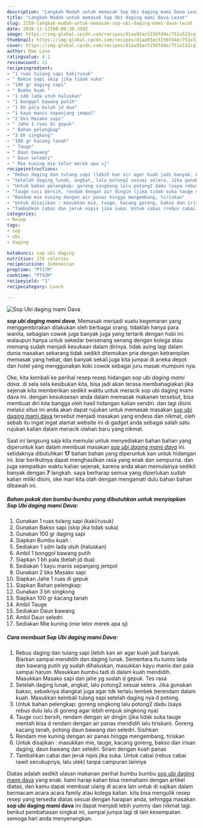 ```yaml
---
description: "Langkah Mudah untuk memasak Sop Ubi daging mami Dava Lezat"
title: "Langkah Mudah untuk memasak Sop Ubi daging mami Dava Lezat"
slug: 2259-langkah-mudah-untuk-memasak-sop-ubi-daging-mami-dava-lezat
date: 2020-11-13T08:00:38.358Z
image: https://img-global.cpcdn.com/recipes/d1aa93ac5156fd4e/751x532cq70/sop-ubi-daging-mami-dava-foto-resep-utama.jpg
thumbnail: https://img-global.cpcdn.com/recipes/d1aa93ac5156fd4e/751x532cq70/sop-ubi-daging-mami-dava-foto-resep-utama.jpg
cover: https://img-global.cpcdn.com/recipes/d1aa93ac5156fd4e/751x532cq70/sop-ubi-daging-mami-dava-foto-resep-utama.jpg
author: Mae Love
ratingvalue: 4.1
reviewcount: 11
recipeingredient:
- "1 ruas tulang sapi kakirusuk"
- " Bakso sapi skip jika tidak suka"
- "100 gr daging sapi"
- " Bumbu kuah "
- "1 sdm lada utuh haluskan"
- "1 bonggol bawang putih"
- "1 bh pala belah jd dua"
- "1 kayu manis sepanjang jempol"
- "2 bks Masako sapi"
- " Jahe 1 ruas di gepuk"
- " Bahan pelengkap"
- "3 bh singkong"
- "100 gr kacang tanah"
- " Tauge"
- " Daun bawang"
- " Daun seledri"
- " Mie kuning mie telor merek apa sj"
recipeinstructions:
- "Rebus daging dan tulang sapi (lebih kan air agar kuah jadi banyak. Biarkan sampai mendidih dan daging lunak. Sementara itu tumis lada dan bawang putih yg sudah dihaluskan, masukkan kayu manis dan pala sampai harum. Masukkan bumbu tadi di dalam kuah mendidih. Masukkan Masako sapi dan jahe yg sudah d gepuk. Tes rasa"
- "Setelah daging lunak, angkat, lalu potong2 sesuai selera. Jika gunakan bakso, sebaiknya diangkat juga agar tdk terlalu lembek berendam dalam kuah. Masukkan kembali tulang sapi setelah daging nya d potong."
- "Untuk bahan pelengkap: goreng singkong lalu potong2 dadu (saya rebus dulu lalu di goreng agar lebih empuk singkong nya)"
- "Tauge cuci bersih, rendam dengan air dingin (jika tidak suka tauge mentah bisa d rendam dengan air panas mendidih lalu tiriskan). Goreng kacang tanah, potong daun bawang dan seledri. Sisihkan"
- "Rendam mie kuning dengan air panas hingga mengembang, tiriskan"
- "Untuk disajikan : masukkan mie, tauge, kacang goreng, bakso dan irisan daging, daun bawang dan seledri. Siram dengan kuah panas"
- "Tambahkan cabai dan jeruk nipis jika suka. Untuk cabai (rebus cabai rawit secukupnya, lalu ulek) tanpa campuran lainnya"
categories:
- Resep
tags:
- sop
- ubi
- daging

katakunci: sop ubi daging 
nutrition: 178 calories
recipecuisine: Indonesian
preptime: "PT17M"
cooktime: "PT43M"
recipeyield: "1"
recipecategory: Lunch

---
```



![Sop Ubi daging mami Dava](https://img-global.cpcdn.com/recipes/d1aa93ac5156fd4e/751x532cq70/sop-ubi-daging-mami-dava-foto-resep-utama.jpg)

<b><i>sop ubi daging mami dava</i></b>, Memasak menjadi suatu kegemaran yang menggembirakan dilakukan oleh berbagai orang. tidaklah hanya para wanita, sebagian cowok juga banyak juga yang tertarik dengan hobi ini. walaupun hanya untuk sekedar bersenang senang dengan kolega atau memang sudah menjadi kesukaan dalam dirinya. tidak asing lagi dalam dunia masakan sekarang tidak sedikit ditemukan pria dengan ketrampilan memasak yang hebat, dan banyak sekali juga kita jumpai di aneka depot dan hotel yang menggunakan koki cowok sebagai juru masak mumpuni nya.



Oke, kita kembali ke perihal resep resep hidangan <i>sop ubi daging mami dava</i>. di sela sela kesibukan kita, bisa jadi akan terasa membahagiakan jika sejenak kita memberikan sedikit waktu untuk meracik sop ubi daging mami dava ini. dengan kesuksesan anda dalam memasak makanan tersebut, bisa membuat diri kita bangga oleh hasil hidangan kalian sendiri. dan lagi disini melalui situs ini anda akan dapat rujukan untuk memasak masakan <u>sop ubi daging mami dava</u> tersebut menjadi masakan yang endess dan nikmat, oleh sebab itu ingat ingat alamat website ini di gadget anda sebagai salah satu rujukan kalian dalam meracik olahan baru yang nikmat.


Saat ini langsung saja kita memulai untuk menyediakan bahan bahan yang diperuntuk kan dalam membuat masakan <u><i>sop ubi daging mami dava</i></u> ini. setidaknya dibutuhkan <b>17</b> bahan bahan yang diperuntuk kan untuk hidangan ini. biar berikutnya dapat menghasilkan rasa yang enak dan sempurna. dan juga sempatkan waktu kalian sejenak, karena anda akan memulainya sedikit banyak dengan <b>7</b> langkah. saya berharap semua yang diperlukan sudah kalian miliki disini, oke mari kita olah dengan mengamati dulu bahan bahan dibawah ini.

<!--inarticleads1-->

##### Bahan pokok dan bumbu-bumbu yang dibutuhkan untuk menyiapkan Sop Ubi daging mami Dava:

1. Gunakan 1 ruas tulang sapi (kaki/rusuk)
1. Gunakan  Bakso sapi (skip jika tidak suka)
1. Gunakan 100 gr daging sapi
1. Siapkan  Bumbu kuah :
1. Sediakan 1 sdm lada utuh (haluskan)
1. Ambil 1 bonggol bawang putih
1. Siapkan 1 bh pala (belah jd dua)
1. Sediakan 1 kayu manis sepanjang jempol
1. Gunakan 2 bks Masako sapi
1. Siapkan  Jahe 1 ruas di gepuk
1. Siapkan  Bahan pelengkap:
1. Gunakan 3 bh singkong
1. Siapkan 100 gr kacang tanah
1. Ambil  Tauge
1. Sediakan  Daun bawang
1. Ambil  Daun seledri
1. Sediakan  Mie kuning (mie telor merek apa sj)




<!--inarticleads2-->

##### Cara membuat Sop Ubi daging mami Dava:

1. Rebus daging dan tulang sapi (lebih kan air agar kuah jadi banyak. Biarkan sampai mendidih dan daging lunak. Sementara itu tumis lada dan bawang putih yg sudah dihaluskan, masukkan kayu manis dan pala sampai harum. Masukkan bumbu tadi di dalam kuah mendidih. Masukkan Masako sapi dan jahe yg sudah d gepuk. Tes rasa
1. Setelah daging lunak, angkat, lalu potong2 sesuai selera. Jika gunakan bakso, sebaiknya diangkat juga agar tdk terlalu lembek berendam dalam kuah. Masukkan kembali tulang sapi setelah daging nya d potong.
1. Untuk bahan pelengkap: goreng singkong lalu potong2 dadu (saya rebus dulu lalu di goreng agar lebih empuk singkong nya)
1. Tauge cuci bersih, rendam dengan air dingin (jika tidak suka tauge mentah bisa d rendam dengan air panas mendidih lalu tiriskan). Goreng kacang tanah, potong daun bawang dan seledri. Sisihkan
1. Rendam mie kuning dengan air panas hingga mengembang, tiriskan
1. Untuk disajikan : masukkan mie, tauge, kacang goreng, bakso dan irisan daging, daun bawang dan seledri. Siram dengan kuah panas
1. Tambahkan cabai dan jeruk nipis jika suka. Untuk cabai (rebus cabai rawit secukupnya, lalu ulek) tanpa campuran lainnya




Diatas adalah sedikit ulasan makanan perihal bumbu bumbu <u>sop ubi daging mami dava</u> yang enak. kami harap kalian bisa memahami dengan artikel diatas, dan kamu dapat membuat ulang di acara lain untuk di sajikan dalam bermacam acara acara family atau kolega kalian. kita bisa mengulik resep resep yang tersedia diatas sesuai dengan harapan anda, sehingga masakan <b>sop ubi daging mami dava</b> ini dapat menjadi lebih yummy dan nikmat lagi. berikut pembahasan singkat ini, sampai jumpa lagi di lain kesempatan. semoga hari anda menyenangkan.
